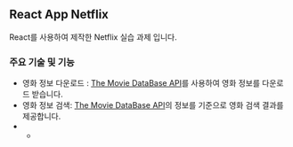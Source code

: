 ## React App Netflix
React를 사용하여 제작한 Netflix 실습 과제 입니다.

### 주요 기술 및 기능
+ 영화 정보 다운로드 : [The Movie DataBase API](https://developer.themoviedb.org/reference/intro/getting-started)를 사용하여 영화 정보를 다운로드 받습니다.
+ 영화 정보 검색: [The Movie DataBase API](https://developer.themoviedb.org/reference/intro/getting-started)의 정보를 기준으로 영화 검색 결과를 제공합니다.
+
  +  
